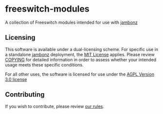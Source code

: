 # freeswitch-modules

A collection of Freeswitch modules intended for use with [jambonz](https://jambonz.org) 

## Licensing

This software is available under a dual-licensing scheme.  For specific use in a standalone [jambonz](https://jambonz.org) deployment, the [MIT License](./LICENSE_MIT) applies.  Please review [COPYING](./COPYING) for detailed information in order to assess whether your intended usage meets these specific conditions.  

For all other uses, the software is licensed for use under the [AGPL Version 3.0 license](./LICENSE_AGPL-3.0)

## Contributing

If you wish to contribute, please review [our rules](./CONTRIBUTING.md).